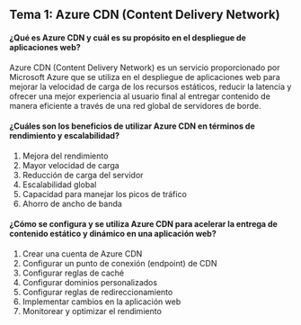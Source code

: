 ## Tema 1: Azure CDN (Content Delivery Network)

#### ¿Qué es Azure CDN y cuál es su propósito en el despliegue de aplicaciones web?

Azure CDN (Content Delivery Network) es un servicio proporcionado por Microsoft Azure que se utiliza  en el despliegue de aplicaciones web para mejorar la velocidad de carga de los recursos estáticos, reducir la latencia y ofrecer una mejor experiencia al usuario final al entregar contenido de manera eficiente a través de una red global de servidores de borde.

#### ¿Cuáles son los beneficios de utilizar Azure CDN en términos de rendimiento y escalabilidad?

1. Mejora del rendimiento
2. Mayor velocidad de carga
3. Reducción de carga del servidor
4. Escalabilidad global
5. Capacidad para manejar los picos de tráfico
6. Ahorro de ancho de banda

#### ¿Cómo se configura y se utiliza Azure CDN para acelerar la entrega de contenido estático y dinámico en una aplicación web?

1. Crear una cuenta de Azure CDN
2. Configurar un punto de conexión (endpoint) de CDN
3. Configurar reglas de caché
4. Configurar dominios personalizados
5. Configurar reglas de redireccionamiento
6. Implementar cambios en la aplicación web
7. Monitorear y optimizar el rendimiento